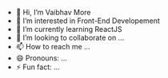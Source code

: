 - 👋 Hi, I’m Vaibhav More
- 👀 I’m interested in Front-End Developement
- 🌱 I’m currently learning ReactJS
- 💞️ I’m looking to collaborate on ...
- 📫 How to reach me ...
- 😄 Pronouns: ...
- ⚡ Fun fact: ...

<!---
vaibhav8917/vaibhav8917 is a ✨ special ✨ repository because its `README.md` (this file) appears on your GitHub profile.
You can click the Preview link to take a look at your changes.
--->
